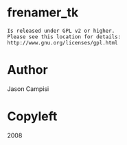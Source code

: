 frenamer_tk
=====
    Is released under GPL v2 or higher. 
    Please see this location for details: http://www.gnu.org/licenses/gpl.html
	
Author
=====
Jason Campisi

Copyleft
=====
2008
